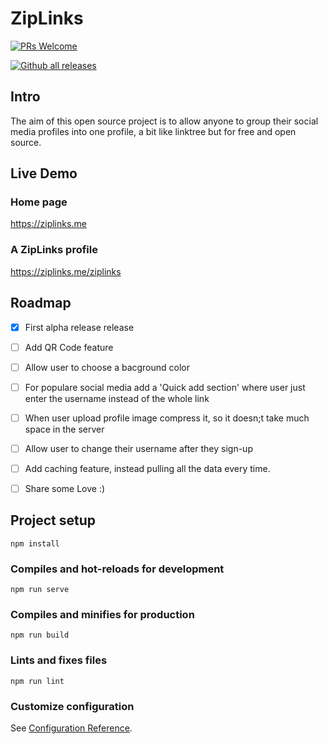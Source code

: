 # ZipLinks
[![PRs Welcome](https://img.shields.io/badge/PRs-welcome-brightgreen.svg?style=flat-square)](http://makeapullrequest.com)

[![Github all releases](https://img.shields.io/github/downloads/Naereen/StrapDown.js/total.svg)](https://github.com/20chix/ziplinks)

## Intro 

The aim of this open source project is to allow anyone to group their social media profiles into one profile, a bit like linktree but for free and open source.


## Live Demo

### Home page

https://ziplinks.me

### A ZipLinks profile

https://ziplinks.me/ziplinks




## Roadmap
- [x] First alpha release release
- [ ] Add QR Code feature
- [ ] Allow user to choose a bacground color
- [ ] For populare social media add a 'Quick add section' where user just enter the username instead of the whole link
- [ ] When user upload profile image compress it, so it doesn;t take much space in the server
- [ ] Allow user to change their username after they sign-up
- [ ] Add caching feature, instead pulling all the data every time.
- [ ]   Share some Love :) 



## Project setup
```
npm install
```

### Compiles and hot-reloads for development
```
npm run serve
```

### Compiles and minifies for production
```
npm run build
```

### Lints and fixes files
```
npm run lint
```

### Customize configuration
See [Configuration Reference](https://cli.vuejs.org/config/).



